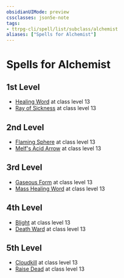 ```yaml
---
obsidianUIMode: preview
cssclasses: json5e-note
tags:
- ttrpg-cli/spell/list/subclass/alchemist
aliases: ["Spells for Alchemist"]
---
```

# Spells for Alchemist

## 1st Level

- [Healing Word](Misc%20Files/CLI/compendium/spells/healing-word-xphb.md "XPHB") at class level 13
- [Ray of Sickness](Misc%20Files/CLI/compendium/spells/ray-of-sickness-xphb.md "XPHB") at class level 13

## 2nd Level

- [Flaming Sphere](Misc%20Files/CLI/compendium/spells/flaming-sphere-xphb.md "XPHB") at class level 13
- [Melf's Acid Arrow](Misc%20Files/CLI/compendium/spells/melfs-acid-arrow-xphb.md "XPHB") at class level 13

## 3rd Level

- [Gaseous Form](Misc%20Files/CLI/compendium/spells/gaseous-form-xphb.md "XPHB") at class level 13
- [Mass Healing Word](Misc%20Files/CLI/compendium/spells/mass-healing-word-xphb.md "XPHB") at class level 13

## 4th Level

- [Blight](Misc%20Files/CLI/compendium/spells/blight-xphb.md "XPHB") at class level 13
- [Death Ward](Misc%20Files/CLI/compendium/spells/death-ward-xphb.md "XPHB") at class level 13

## 5th Level

- [Cloudkill](Misc%20Files/CLI/compendium/spells/cloudkill-xphb.md "XPHB") at class level 13
- [Raise Dead](Misc%20Files/CLI/compendium/spells/raise-dead-xphb.md "XPHB") at class level 13
